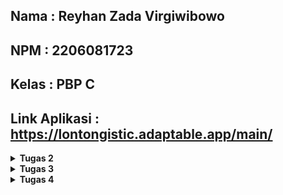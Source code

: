 ## Nama    : Reyhan Zada Virgiwibowo
## NPM     : 2206081723
## Kelas   : PBP C
## Link Aplikasi : https://lontongistic.adaptable.app/main/

<details>
<summary><b>Tugas 2</b></summary>

## Tugas 2
### 1. Jelaskan bagaimana cara kamu mengimplementasikan checklist di atas secara step-by-step (bukan hanya sekadar mengikuti tutorial).
Jawab : 
- Step pertama adalah membuat virtual environment terlebih dahulu dengan cara menulis perintah `python -m venv env` di cmd
- Aktifkan virtual environment dengan menulis perintah `env\Scripts\activate` di cmd.
- Kemudian buatlah file requirements.txt dan isi dengan dependensi yang diperlukan dan install dengan menjalankan perintah `pip install -r requirements.txt`
- Jalankan project Django dengan menjalankan perintah `django-admin startproject lontongistic`.
- Menambahkan `"*"` pada `ALLOWED_HOSTS` pada `settings.py ` dan membuat file `.gitignore`
- Menjalankan perintah `python manage.py startapp main` untuk membuat aplikasi `main`
- Membuat folder `templates` di dalam `main` dan menambahkan `main.html` didalamnya
- Menambahkan `path('main/', include('main.urls'))` di `urls.py` didalam `lontongistic` 
- Membuat model pada `main` dengan nama `Item` dan menambahkan attributes `name`, `amount`, `description`, `category`, `date_added`
- Membuat function `show_main` dengan context pada `views.py` dengan context `app`, `name`, `class`. Kemudian context tersebut di render pada `main.html` dengan memanggilnya menggunakan `{{app}}`, `{{name}}`, `{{class}}` 
- Membuat `urls.py` pada `main` dan menambahkan ` app_name = 'main' `. Add `path('', show_main, name='show_main')` pada list `urlpatterns`
- Deploy aplikasi web pada Adaptable serta melakukan add, commit, dan push ke repository pada GitHub.

### 2. Buatlah bagan yang berisi request client ke web aplikasi berbasis Django beserta responnya dan jelaskan pada bagan tersebut kaitan antara urls.py, views.py, models.py, dan berkas html.
Jawab : 

<img src="/images/bagan.png">

Penjelasan :

Asumsikan ada client yang melakukan suatu aktivitas pada situs berbasis Django, maka browser akan mengirimkan HTTP Request kepada server situs tersebut dan akan dihandle oleh `urls.py` untuk mencari pattern url yang diinginkan client. Kemudian, framework Django akan menggunakan `views.py` untuk melakukan pengolahan dan operasi logika pada data yang terdapat pada `models.py`. Setelah pengolahan data selesai, maka `views.py` akan mengirimkan file `html` yang terdapat pada `templates` kepada client. Setelah itu browser client akan melakukan proses rendering file `html` yang merupakan HTTP Response.
 
### 3. Jelaskan mengapa kita menggunakan virtual environment? Apakah kita tetap dapat membuat aplikasi web berbasis Django tanpa menggunakan virtual environment?
Jawab :

Alasan kita perlu menggunakan virtual environment dalam membuat aplikasi web berbasis Django adalah untuk mengisolasi dependensi dari setiap project. Selain itu, dengan menggunakan virtual environment, pengelolaan aplikasi pun menjadi lebih mudah. Meskipun kita tetap dapat membuat aplikasi tanpa menggunakan virtual environment, tetapi tindakan tersebut akan sangat beresiko untuk mengakibatkan terjadinya konflik dependensi yang mungkin terjadi saat mengembangkan beberapa proyek Django di komputer yang sama.

### 4. Jelaskan apakah itu MVC, MVT, MVVM dan perbedaan dari ketiganya.
Jawab : 

### - MVC :
Model View Controller adalah pola arsitektur dalam pembuatan sebuah aplikasi dengan cara memisahkan kode menjadi 3 bagian yaitu :

- Model : Bagian yang bertugas untuk mengatur dan mengorganisasikan data yang ada pada database

- View : Bagian yang bertugas untuk menampilkan informasi kepada user

- Controller : Bagian yang bertugas untuk menghubungkan model dengan view

Alur proses dari MVC dimulai dari View yang akan meminta data untk ditampilkan kepada user, kemudian permintaan tersebut akan diteruskan ke Model melalui Controller, lalu Model akan mencari dan mengolah data yang diminta di dalam database. Setelah data ditemukan dan diolah, Model akan mengirimkan data tersebut kepada Controller untuk diatur dan nantinya akan dikirimkan kembali ke VIew untuk ditampilkan kepada user.

### - MVT :
Model View Template adalah pola arsitektur yang menggunakan 3 komponen utama yaitu Model, View dan Template.

- Model : Bagian yang bertugas untuk mengatur dan mengorganisasikan data yang ada pada database
  
- View : Bagian yang berinteraksi dengan model dan template, mengaplikasikan business logic, dan menghandle request HTTP (web) dan memberikan respons HTTP (web)
  
- Template : Bagian yang bertugas sebagai User Interface dan menhandle komponen statis seperti HTML untuk  merancang tampilan yang akhirnya akan diisi dengan data

Alur proses dari MVT dimulai ketika user mengirim URL request yang kemudian akan diterima oleh view, lalu view akan menjalankan business logic dan berinteraksi dengan Model untuk mengirimkan data dan template untuk mengahasilkan dokumen HTML yang berisikan data. Kemudian dokumen HTML yang telah dibuat akan dikembalikan oleh View sebagai respons kepada user.

### - MVVM :
Model View ViewModel adalah sebuah arsitektur pembuatan aplikasi yang menggunakan 3 komponen utama yaitu Model, View, dan ViewModel.

- Model : Tempat untuk logika bisnis dan data 

- View : Bertanggung jawab untuk mengatur UI yang nantinya akan dilihat oleh pengguna
  
- ViewModel : Berfungsi sebagai pertantara antara Model dan View

Alur proses MVVM dimulai ketika user berinteraksi dengan View, kemudian View akan mengirimkan permintaan ke ViewModel dan ViewModel akan menghubungi Model untuk mengambil atau memproses data. Setelah mendapatkan data dari Model, ViewModel akan mengirimkan data yang diperbarui ke View untuk ditampilkan kembali kepada pengguna.

### Perbedaan antara MVC, MVT dan MVVM
Perbedaan antara MVC, MVT dan MVVM adalah MVC lebih berfokus kepada pengendalian alur kerja aplikasi, sedangkan MVT menggunakan sebuah template untuk menggabungkan data dan tampilan, dan MVVM menggunakan ViewModel untuk mengikat data secara langsung ke tampilan. Pilihan antara ketiga arsitektur tersebut bergantung pada bahasa pemrograman dan framework yang digunakan untuk mengembangkan suatu aplikasi.
</details>

<details>
<summary><b>Tugas 3</h1></b></summary>

## Tugas 3

### 1. Apa perbedaan antara form POST dan form GET dalam Django?

Jawab:

### POST :

POST adalah method request HTTP dimana data yang dikirimkan tidak terlihat pada URL. Method ini tidak memiliki limitasi untuk ukuran data yang akan dikirim. Method POST biasa digunakan untuk mengirimkan informasi yang kredensial atau sensitif seperti password.

### GET :

GET adalah method request HTTP dimana data yang dikirimkan akan terlihat pada URL. Method ini dibatasi untuk mengirimkan maksimal 2048 karakter. Method GET lebih baik digunakan untuk mengirimkan informasi yang tidak sensitif.

### 2. Apa perbedaan utama antara XML, JSON, dan HTML dalam konteks pengiriman data?

Jawab :

### XML :

XML (Extensible Markup Language) adalah format data yang dapat dibaca oleh manusia maupun mesin dengan menggunakan markup tags yang mirip dengan HTML untuk mendefinisikan suatu struktur data. XML digunakan untuk pertukaran data yang lebih kompleks dan lebih terstruktur, contohnya mengirim data sebagai API.

Contoh :
```xml
<?xml version="1.0" encoding="utf-8"?>
<django-objects version="1.0">
    <object model="main.item" pk="1">
        <field name="name" type="CharField">Aqua Galon</field>
        <field name="amount" type="IntegerField">5</field>
        <field name="description" type="TextField">Galon Aqua untuk didistribusikan kepada masyarakat</field>
        <field name="category" type="TextField">Minuman</field>
        <field name="date_added" type="DateTimeField">2023-09-19T09:04:00.815031+00:00</field>
    </object>
</django-objects>
```

### JSON :

JSON (JavaScript Object Notation) adalah format data ringan  untuk pertukaran data antara aplikasi yang telah didesain untuk mudah dibaca oleh manusia dan mudah diproses oleh mesin.
JSON mendukung penggunaan tipe data dasar seperti objek, array, string, integer, dan lainnya.

Contoh : 
```json
[
    {
        "model": "main.item",
        "pk": 1,
        "fields": {
            "name": "Aqua Galon",
            "amount": 5,
            "description": "Galon Aqua untuk didistribusikan kepada masyarakat",
            "category": "Minuman",
            "date_added": "2023-09-19T09:04:00.815Z"
        }
    }
]
```

### HTML :

HTML (Hypertext Markup Language) adalah bahasa markup yang digunakan untuk membuat dan menyusun struktur, tampilan, konten, serta script dari sebuah website. Fungsi dari HTML bukan untuk pertukaran data secara langsung seperti XML atau JSON, tetapi sebagai penyusun konten yang akan ditampilkan dalam browser web.

Contoh :
```html
<!DOCTYPE html>
<html lang="en">
    <head>
        <meta charset="UTF-8" />
        <meta
            name="viewport"
            content="width=device-width, initial-scale=1.0"
        />
        {% block meta %}
        {% endblock meta %}
    </head>

    <body>
        {% block content %}
        {% endblock content %}
    </body>
</html>
```

### 3. Mengapa JSON sering digunakan dalam pertukaran data antara aplikasi web modern?

Jawab :

Alasan JSON sering digunakan dalam pertukaran data antara aplikasi web modern adalah penulisannya yang simple serta machine and human readable. JSON adalah format data yang ringan dan mudah diproses oleh mesin, sehingga mengurangi beban pada server dan meningkatkan kinerja aplikasi. Selain itu, JSON menggunakan `dictionary` dan `list` sebagai kontainer yang sudah biasa digunakan oleh programmer.


### 4. Jelaskan bagaimana cara kamu mengimplementasikan checklist di atas secara step-by-step (bukan hanya sekadar mengikuti tutorial).

Jawab :

### Membuat Input Form Untuk Menambahkan Objek

- Membuat file bernama `forms.py` pada `main` untuk membuat struktur form dengan menambahkan kode berikut:

``` python
from django.forms import ModelForm
from main.models import Item

class ProductForm(ModelForm):
    class Meta:
        model = Item
        fields = ["name", "amount", "description", "category"]
```

- Membuat file bernama `create_product.html` pada folder `template` di dalam folder `main`
```html
{% extends 'base.html' %} 

{% block content %}
<h1>Add New Item</h1>

<form method="POST">
    {% csrf_token %}
    <table>
        {{ form.as_table }}
        <tr>
            <td></td>
            <td>
                <input type="submit" value="Add Item"/>
            </td>
        </tr>
    </table>
</form>

{% endblock %}
```

### Menambahkan 5 fungsi views untuk melihat objek yang sudah ditambahkan dalam format HTML, JSON, XML by ID, dan JSON by ID

- Membuat fungsi `create_product` pada `views.py` dengan parameter `request` untuk melakukan rendering halaman form serta mengubah fungsi `show_main` untuk menghitung jumlah item yang disimpan (Bonus Question).

```python
def show_main(request):
    items = Item.objects.all()
    items_total = 0
    for item in items:
        items_total += item.amount
    
    context = {
        'app' : 'Lontongistic',
        'name': 'Reyhan Zada Virgiwibowo',
        'class': 'PBP C',
        'items' : items,
        'items_total' : int(items_total)
    }

    return render(request, "main.html", context)

def create_product(request):
    form = ProductForm(request.POST or None)

    if form.is_valid() and request.method == "POST":
        form.save()
        return HttpResponseRedirect(reverse('main:show_main'))

    context = {'form': form}
    return render(request, "create_product.html", context)
```

- Membuat fungsi yang menerima parameter request pada `views.py` di `main` dalam bentuk JSON maupun XML dan akan menyimpan hasil query dari seluruh data yang ada pada `Item`, serta menambahkan return function berupa `HttpResponse` yang berisi parameter data hasil qeury yang sudah diserialisasi.

```python
def show_json(request):
    data = Product.objects.all()
    return HttpResponse(serializers.serialize("json", data), content_type="application/json")

def show_xml(request):
    data = Product.objects.all()
    return HttpResponse(serializers.serialize("xml", data), content_type="application/xml")

def show_xml_by_id(request, id):
    data = Product.objects.filter(pk=id)
    return HttpResponse(serializers.serialize("xml", data), content_type="application/xml")

def show_json_by_id(request, id):
    data = Product.objects.filter(pk=id)
    return HttpResponse(serializers.serialize("json", data), content_type="application/json")
```

### Membuat routing URL untuk masing-masing views yang telah ditambahkan  

- Mengimpor fungsi yang telah dibuat sebelumnya dan menambahkan path url kedalam `urlpatterns` pada `urls.py` di `main` untuk mengakses fungsi yang telah diimpor sehingga kode menjadi :

``` python
urlpatterns = [
    path('xml/<int:id>/', show_xml_by_id, name='show_xml_by_id'),
    path('json/<int:id>/', show_json_by_id, name='show_json_by_id'), 
    path('json/', show_json, name='show_json'),
    path('xml/', show_xml, name='show_xml'), 
    path('create-product', create_product, name='create_product'),
    path('', show_main, name='show_main'),
]
```
### Screenshot Postman

- JSON

<img src="/images/postman_json.png">

- JSON by ID

<img src="/images/postman_json_id.png">

- XML

<img src="/images/postman_xml.png">

- XML by ID

<img src="/images/postman_xml_id.png">

</details>
<details>
<summary><b>Tugas 4</h1></b></summary>

## Tugas 4

### 1. Apa itu Django UserCreationForm, dan jelaskan apa kelebihan dan kekurangannya?

Jawab :

Django UserCreationForm adalah salah satu bentuk form yang disediakan oleh framework Django yang dirancang untuk membuat proses registrasi dan autentikasi user. Dengan menggunakan UserCreationForm, developer bisa membuat sistem registerasi, login, dan logout dari user dengan mudah dan cepat.

Kelebihan : 
- Simple
- Mudah untuk didevelop
- Aman

Kekurangan :
- Tidak cocok untuk data registrasi yang kompleks
- Tampilan bawaan yang baku
- Terbatas dalam kustomisasi

### 2. Apa perbedaan antara autentikasi dan otorisasi dalam konteks Django, dan mengapa keduanya penting?

Jawab :

Autentikasi merupakan proses untuk mengidentifikasi pengguna yang akan login kepada suatu aplikasi. Autentikasi biasanya berupa verifikasi password, kartu akses login, atau biometrik seperti sidik jari atau facial identification.

Otorisasi adalah proses menentukan apa yang izinkan dan apa yang tidak diizinkan untuk diakses oleh pengguna yang telah berhasil terautentikasi. Contoh umumnya adalah penggunaan roles seperti admin, dimana admin dapat mengakses seluruh halaman pada aplikasi, sedangkan user biasa hanya dapat mengakses beberapa halaman.

Penggunaan keduanya menjadi penting untuk menjaga keamanan, privasi user, mengontrol akses, serta melacak jika terjadi penyalahgunaan atau pelanggaran.

### 3. Apa itu cookies dalam konteks aplikasi web, dan bagaimana Django menggunakan cookies untuk mengelola data sesi pengguna?

Jawab :

Cookies dalam konteks aplikasi web adalah semacam data kecil yang disimpan di dalam perangkat pengguna oleh server web yang nantinya akan dikirim kembali ke server saat perangkat user tersebut melakukan request ke situs web yang sama.


### 4. Apakah penggunaan cookies aman secara default dalam pengembangan web, atau apakah ada risiko potensial yang harus diwaspadai?

Jawab :

Penggunaan cookies akan menjadi aman jika diimplementasikan dengan benar. Akan tetapi, terdapat beberapa risiko potensial yang harus diwaspadai, seperti penyalahgunaaan cookies, masalah privasi, pelacakan (tracking), dan lainnya.


### 5. Jelaskan bagaimana cara kamu mengimplementasikan checklist di atas secara step-by-step (bukan hanya sekadar mengikuti tutorial).

Jawab : 

#### - Mengimplementasikan fungsi registrasi, login, dan logout untuk memungkinkan pengguna untuk mengakses aplikasi sebelumnya dengan lancar

- Mengimpor `redirect`, `UserCreationForm`, dan `messages` di dalam `views.py` pada folder `main`: 
```python
from django.shortcuts import redirect
from django.contrib.auth.forms import UserCreationForm
from django.contrib import messages
```
- Menambahkan fungsi `register` untuk menghasilkan formulir registrasi secara otomatis dengan menambahkan kode berikut : 

```python
def register(request):
    form = UserCreationForm()

    if request.method == "POST":
        form = UserCreationForm(request.POST)
        if form.is_valid():
            form.save()
            messages.success(request, 'Your account has been successfully created!')
            return redirect('main:login')
    context = {'form':form}
    return render(request, 'register.html', context)
```

- Membuat berkas HTML bernama `register.html` pada folder `main/templates` sebagai kerangka dari halaman registrasi dengan isi berikut :

```html
{% extends 'base.html' %}

{% block meta %}
    <title>Register</title>
{% endblock meta %}

{% block content %}  

<div class = "login">
    
    <h1>Register</h1>  

        <form method="POST" >  
            {% csrf_token %}  
            <table>  
                {{ form.as_table }}  
                <tr>  
                    <td></td>
                    <td><input type="submit" name="submit" value="Daftar"/></td>  
                </tr>  
            </table>  
        </form>

    {% if messages %}  
        <ul>   
            {% for message in messages %}  
                <li>{{ message }}</li>  
                {% endfor %}  
        </ul>   
    {% endif %}

</div>  

{% endblock content %}
```

- Mengimport fungsi `register` yang telah dibuat ke `urls.py` dan menambahkan `path url` ke dalam `urlpatterns`

```python
from main.views import register
```

```python
...
path(`register/`, register, name='register')
...
```

- Membuat fungsi login bernama `login_user` pada `views.py` di dalam folder `main` dengan parameter `request`, serta mengimport `authenticate` dan `login` sehingga kode menjadi :

```python
...
from django.contrib.auth import authenticate, login
...

...
def login_user(request):
    if request.method == 'POST':
        username = request.POST.get('username')
        password = request.POST.get('password')
        user = authenticate(request, username=username, password=password)
        if user is not None:
            login(request, user)
            return redirect('main:show_main')
        else:
            messages.info(request, 'Sorry, incorrect username or password. Please try again.')
    context = {}
    return render(request, 'login.html', context)
...
```

- Membuat file HTML bernama `login.html` pada folder `main/templates` sebagai kerangka dari halaman login dan mengisinya dengan :

```html
{% extends 'base.html' %}

{% block meta %}
    <title>Login</title>
{% endblock meta %}

{% block content %}

<div class = "login">

    <h1>Login</h1>

    <form method="POST" action="">
        {% csrf_token %}
        <table>
            <tr>
                <td>Username: </td>
                <td><input type="text" name="username" placeholder="Username" class="form-control"></td>
            </tr>
                    
            <tr>
                <td>Password: </td>
                <td><input type="password" name="password" placeholder="Password" class="form-control"></td>
            </tr>

            <tr>
                <td></td>
                <td><input class="btn login_btn" type="submit" value="Login"></td>
            </tr>
        </table>
    </form>

    {% if messages %}
        <ul>
            {% for message in messages %}
                <li>{{ message }}</li>
            {% endfor %}
        </ul>
    {% endif %}     
        
    Don't have an account yet? <a href="{% url 'main:register' %}">Register Now</a>

</div>

{% endblock content %}
```

- Membuat fungsi `logout_user` dengan parameter `request` di `views.py` pada folder `main` serta mengimport `logout` sehingga kode menjadi :

```python
from django.contrib.auth import logout
...

...
def logout_user(request):
    logout(request)
    return redirect('main:login')

```

- Menambahkan potongan kode berikut pada `main.html` untuk button `Logout`
```html
...
<a href="{% url 'main:logout' %}">
    <button>
        Logout
    </button>
</a>
...
```
- Mengimpor fungsi logout ke `urls.py` pada folder `main` dan menambahkan path  url ke dalam `urlpatterns`

```python
from main.views import logout_user
```
```python
...
path('logout/', logout_user, name='logout'),
...
```

#### - Membuat dua akun pengguna dengan masing-masing tiga dummy data menggunakan model yang telah dibuat pada aplikasi sebelumnya untuk setiap akun di lokal

- Melakukan registrasi akun dan membuat password
- Melakukan login dengan menginput username dan password yang telah dibuat
- Menambahkan 3 item berbeda ke dalam inventory user

User 1

<img src="/images/dummy1.png">

User 2

<img src="/images/dummy2.png">

#### - Menghubungkan model `Item` dengan `User`

- Mengimport model `User` pada `models.py` di dalam folder `main`

```python
...
from django.contrib.auth.models import User
...
```

- Menambahkan potongan kode berikut pada model `Item`

```python
class Item(models.Model):
    user = models.ForeignKey(User, on_delete=models.CASCADE)
...
```

- Mengubah fungsi `create_product` pada `views.py` di dalam folder `main` menjadi : 

```python
def create_product(request):
 form = ProductForm(request.POST or None)

 if form.is_valid() and request.method == "POST":
     product = form.save(commit=False)
     product.user = request.user
     product.save()
     return HttpResponseRedirect(reverse('main:show_main'))
```

- Mengubah fungsi `main` pada `views.py` di dalam folder main menjadi :
```python
def show_main(request):
    products = Product.objects.filter(user=request.user)

    context = {
        'name': request.user.username,
```

- Menyimpan semua perubahan dengan melakukan migrasi model dengan menjalankan `python manage.py makemigrations` dan `python manage.py migrate` pada terminal

#### - Menampilkan detail informasi pengguna yang sedang logged in seperti username dan menerapkan `cookies` seperti `last login` pada halaman utama aplikasi                     

- Mengimport `HttpResponseRedirect`, `reverse`, dan `datetime` pada `views.py` pada folder `main`

```python
import datetime
from django.http import HttpResponseRedirect
from django.urls import reverse
```

- Menambahkan fungsi untuk menambahkan cookie dengan nama `last_login` serta mengubah blok `if use is not None` pada fungsi `login_user`

```python
...
if user is not None:
    login(request, user)
    response = HttpResponseRedirect(reverse("main:show_main")) 
    response.set_cookie('last_login', str(datetime.datetime.now()))
    return response
...
```

- Menambahkan context bernama `last_login` pada fungsi `show_main` yang menyimpan informasi cookie `last_login`

```python
...
context = {
    ...
    'last_login': request.COOKIES['last_login'],
    ...
}
```

- Mengubah fungsi `logout_user` dengan menambahkan method untuk menghapus cookie

```python
def logout_user(request):
    logout(request)
    response = HttpResponseRedirect(reverse('main:login'))
    response.delete_cookie('last_login')
    return response
```

- Menambahkan tombol logout pada `main.html`

```html
...
<h5>Sesi terakhir login: {{ last_login }}</h5>
...
```
</details>

